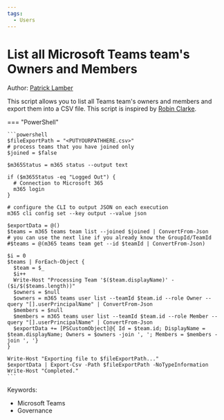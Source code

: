 ```yaml
---
tags:
  - Users
---
```


# List all Microsoft Teams team's Owners and Members

Author: [Patrick Lamber](https://www.nubo.eu/List-All-Microsoft-Teams-Owners-And-Members/)

This script allows you to list all Teams team's owners and members and export them into a CSV file. This script is inspired by [Robin Clarke](https://dailysysadmin.com/KB/Article/3607/microsoft-teams-powershell-commands-to-list-all-members-and-owners/).

=== "PowerShell"

    ```powershell
    $fileExportPath = "<PUTYOURPATHHERE.csv>"
    # process teams that you have joined only
    $joined = $false

    $m365Status = m365 status --output text

    if ($m365Status -eq "Logged Out") {
      # Connection to Microsoft 365
      m365 login
    }

    # configure the CLI to output JSON on each execution
    m365 cli config set --key output --value json

    $exportData = @()
    $teams = m365 teams team list --joined $joined | ConvertFrom-Json
    # you can use the next line if you already know the GroupId/TeamId
    #$teams = @(m365 teams team get --id $teamId | ConvertFrom-Json)

    $i = 0
    $teams | ForEach-Object {
      $team = $_
      $i++
      Write-Host "Processing Team '$($team.displayName)' - ($i/$($teams.length))"
      $owners = $null
      $owners = m365 teams user list --teamId $team.id --role Owner --query "[].userPrincipalName" | ConvertFrom-Json
      $members = $null
      $members = m365 teams user list --teamId $team.id --role Member --query "[].userPrincipalName" | ConvertFrom-Json
      $exportData += [PSCustomObject]@{ Id = $team.id; DisplayName = $team.displayName; Owners = $owners -join ', '; Members = $members -join ', '}
    }

    Write-Host "Exporting file to $fileExportPath..."
    $exportData | Export-Csv -Path $fileExportPath -NoTypeInformation
    Write-Host "Completed."
    ```

Keywords:

- Microsoft Teams
- Governance
